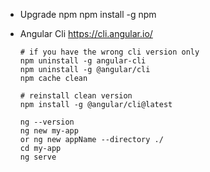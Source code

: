 - Upgrade npm 
  npm install -g npm 

- Angular Cli
  https://cli.angular.io/
  ```
  # if you have the wrong cli version only
  npm uninstall -g angular-cli
  npm uninstall -g @angular/cli
  npm cache clean

  # reinstall clean version
  npm install -g @angular/cli@latest

  ng --version
  ng new my-app  
  or ng new appName --directory ./
  cd my-app
  ng serve
  ```